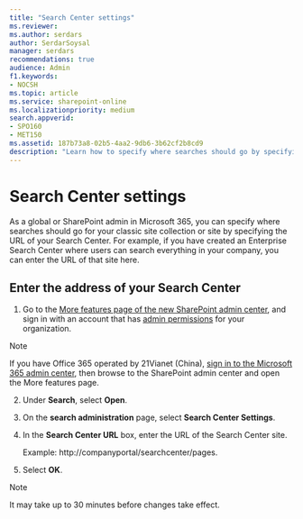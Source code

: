 ```yaml
---
title: "Search Center settings"
ms.reviewer: 
ms.author: serdars
author: SerdarSoysal
manager: serdars
recommendations: true
audience: Admin
f1.keywords:
- NOCSH
ms.topic: article
ms.service: sharepoint-online
ms.localizationpriority: medium
search.appverid:
- SPO160
- MET150
ms.assetid: 187b73a8-02b5-4aa2-9db6-3b62cf2b8cd9
description: "Learn how to specify where searches should go by specifying the URL of your Search Center."
---
```


# Search Center settings

As a global or SharePoint admin in Microsoft 365, you can specify where searches should go for your classic site collection or site by specifying the URL of your Search Center. For example, if you have created an Enterprise Search Center where users can search everything in your company, you can enter the URL of that site here.
  
## Enter the address of your Search Center
<a name="__goback"> </a>

1. Go to the [More features page of the new SharePoint admin center](https://admin.microsoft.com/sharepoint?page=classicfeatures&modern=true), and sign in with an account that has [admin permissions](./sharepoint-admin-role.md) for your organization.

>[!NOTE]
>If you have Office 365 operated by 21Vianet (China), [sign in to the Microsoft 365 admin center](https://go.microsoft.com/fwlink/p/?linkid=850627), then browse to the SharePoint admin center and open the More features page.
 
2. Under **Search**, select **Open**.
    
3. On the **search administration** page, select **Search Center Settings**.
    
4. In the **Search Center URL** box, enter the URL of the Search Center site.
  
    Example: http://companyportal/searchcenter/pages.
    
5. Select **OK**.
    
> [!NOTE]
>  It may take up to 30 minutes before changes take effect.